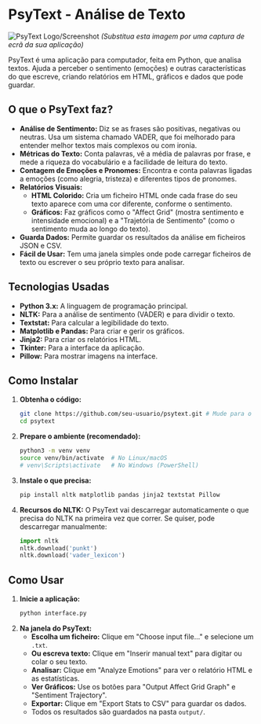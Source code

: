 # PsyText - Análise de Texto

![PsyText Logo/Screenshot](https://via.placeholder.com/600x300?text=PsyText+Screenshot)
*(Substitua esta imagem por uma captura de ecrã da sua aplicação)*

PsyText é uma aplicação para computador, feita em Python, que analisa textos. Ajuda a perceber o sentimento (emoções) e outras características do que escreve, criando relatórios em HTML, gráficos e dados que pode guardar.

## O que o PsyText faz?

*   **Análise de Sentimento:** Diz se as frases são positivas, negativas ou neutras. Usa um sistema chamado VADER, que foi melhorado para entender melhor textos mais complexos ou com ironia.
*   **Métricas do Texto:** Conta palavras, vê a média de palavras por frase, e mede a riqueza do vocabulário e a facilidade de leitura do texto.
*   **Contagem de Emoções e Pronomes:** Encontra e conta palavras ligadas a emoções (como alegria, tristeza) e diferentes tipos de pronomes.
*   **Relatórios Visuais:**
    *   **HTML Colorido:** Cria um ficheiro HTML onde cada frase do seu texto aparece com uma cor diferente, conforme o sentimento.
    *   **Gráficos:** Faz gráficos como o "Affect Grid" (mostra sentimento e intensidade emocional) e a "Trajetória de Sentimento" (como o sentimento muda ao longo do texto).
*   **Guarda Dados:** Permite guardar os resultados da análise em ficheiros JSON e CSV.
*   **Fácil de Usar:** Tem uma janela simples onde pode carregar ficheiros de texto ou escrever o seu próprio texto para analisar.

## Tecnologias Usadas

*   **Python 3.x:** A linguagem de programação principal.
*   **NLTK:** Para a análise de sentimento (VADER) e para dividir o texto.
*   **Textstat:** Para calcular a legibilidade do texto.
*   **Matplotlib e Pandas:** Para criar e gerir os gráficos.
*   **Jinja2:** Para criar os relatórios HTML.
*   **Tkinter:** Para a interface da aplicação.
*   **Pillow:** Para mostrar imagens na interface.

## Como Instalar

1.  **Obtenha o código:**
    ```bash
    git clone https://github.com/seu-usuario/psytext.git # Mude para o seu link
    cd psytext
    ```
2.  **Prepare o ambiente (recomendado):**
    ```bash
    python3 -m venv venv
    source venv/bin/activate  # No Linux/macOS
    # venv\Scripts\activate   # No Windows (PowerShell)
    ```
3.  **Instale o que precisa:**
    ```bash
    pip install nltk matplotlib pandas jinja2 textstat Pillow
    ```
4.  **Recursos do NLTK:**
    O PsyText vai descarregar automaticamente o que precisa do NLTK na primeira vez que correr. Se quiser, pode descarregar manualmente:
    ```python
    import nltk
    nltk.download('punkt')
    nltk.download('vader_lexicon')
    ```

## Como Usar

1.  **Inicie a aplicação:**
    ```bash
    python interface.py
    ```
2.  **Na janela do PsyText:**
    *   **Escolha um ficheiro:** Clique em "Choose input file..." e selecione um `.txt`.
    *   **Ou escreva texto:** Clique em "Inserir manual text" para digitar ou colar o seu texto.
    *   **Analisar:** Clique em "Analyze Emotions" para ver o relatório HTML e as estatísticas.
    *   **Ver Gráficos:** Use os botões para "Output Affect Grid Graph" e "Sentiment Trajectory".
    *   **Exportar:** Clique em "Export Stats to CSV" para guardar os dados.
    *   Todos os resultados são guardados na pasta `output/`.